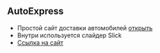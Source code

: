 ## AutoExpress

- Простой сайт доставки автомобилей [открыть](VitalyFront.github.io/AutoExpress/)
- Внутри используется слайдер Slick
- [Ссылка на сайт](https://VitalyFront.github.io/AutoExpress/)
